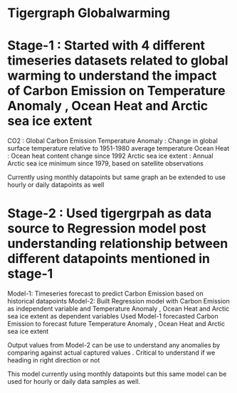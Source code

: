 # Tigergraph Globalwarming


# Stage-1 : Started with 4 different timeseries datasets related to global warming to understand the impact of Carbon Emission on Temperature Anomaly , Ocean Heat and Arctic sea ice extent 

CO2 : Global Carbon Emission
Temperature Anomaly : Change in global surface temperature relative to 1951-1980 average temperature
Ocean Heat : Ocean heat content change since 1992
Arctic sea ice extent : Annual Arctic sea ice minimum since 1979, based on satellite observations

Currently using monthly datapoints but same graph an be extended to use hourly or daily datapoints as well


# Stage-2 : Used tigergrpah as data source to Regression model post understanding relationship between different datapoints mentioned in stage-1
Model-1: Timeseries forecast to predict Carbon Emission based on historical datapoints 
Model-2: Built Regression model with Carbon Emission as independent variable and Temperature Anomaly , Ocean Heat and Arctic sea ice extent as dependent variables
Used Model-1 forecasted Carbon Emission to forecast future Temperature Anomaly , Ocean Heat and Arctic sea ice extent

Output values from Model-2 can be use to understand any anomalies by comparing against actual captured values . Critical to understand if we heading in right direction or not

This model currently using monthly datapoints but this same model can be used for hourly or daily data samples as well.
